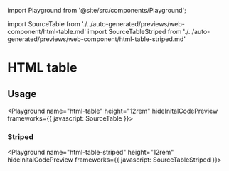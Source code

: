 import Playground from '@site/src/components/Playground';

import SourceTable from './../auto-generated/previews/web-component/html-table.md'
import SourceTableStriped from './../auto-generated/previews/web-component/html-table-striped.md'

# HTML table

## Usage

<Playground
name="html-table" height="12rem"
hideInitalCodePreview
frameworks={{
  javascript: SourceTable
}}></Playground>

### Striped

<Playground
name="html-table-striped" height="12rem"
hideInitalCodePreview
frameworks={{
  javascript: SourceTableStriped
}}></Playground>

